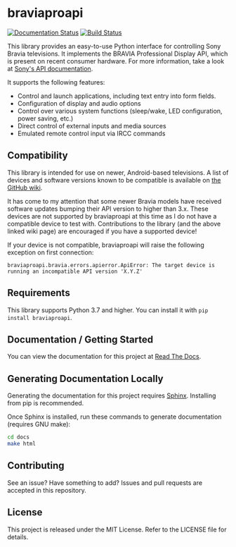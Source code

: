 # braviaproapi

[![Documentation Status](https://readthedocs.org/projects/braviaproapi/badge/?version=latest)](https://braviaproapi.readthedocs.io/en/latest/?badge=latest)
[![Build Status](https://travis-ci.org/BrandonDusseau/braviaproapi.svg?branch=master)](https://travis-ci.org/BrandonDusseau/braviaproapi)

This library provides an easy-to-use Python interface for controlling Sony Bravia televisions. It implements the
BRAVIA Professional Display API, which is present on recent consumer hardware. For more information, take a look at
[Sony's API documentation](https://pro-bravia.sony.net/develop/integrate/ip-control/).

It supports the following features:

  * Control and launch applications, including text entry into form fields.
  * Configuration of display and audio options
  * Control over various system functions (sleep/wake, LED configuration, power saving, etc.)
  * Direct control of external inputs and media sources
  * Emulated remote control input via IRCC commands

## Compatibility

This library is intended for use on newer, Android-based televisions. A list of devices and software versions known to be compatible is available on [the GitHub wiki](https://github.com/BrandonDusseau/braviaproapi/wiki/Compatible-Device-List).

It has come to my attention that some newer Bravia models have received software updates bumping their API version to higher than 3.x. These devices are not supported by braviaproapi at this time as I do not have a compatible device to test with. Contributions to the library (and the above linked wiki page) are encouraged if you have a supported device!

If your device is not compatible, braviaproapi will raise the following exception on first connection:

    braviaproapi.bravia.errors.apierror.ApiError: The target device is running an incompatible API version 'X.Y.Z'

## Requirements

This library supports Python 3.7 and higher. You can install it with `pip install braviaproapi`.


## Documentation / Getting Started

You can view the documentation for this project at [Read The Docs](https://braviaproapi.readthedocs.io/).


## Generating Documentation Locally

Generating the documentation for this project requires
[Sphinx](http://www.sphinx-doc.org/en/master/usage/installation.html). Installing from pip is recommended.

Once Sphinx is installed, run these commands to generate documentation (requires GNU make):

```bash
cd docs
make html
```


## Contributing

See an issue? Have something to add? Issues and pull requests are accepted in this repository.


## License

This project is released under the MIT License. Refer to the LICENSE file for details.
